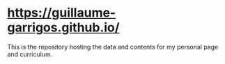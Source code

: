 # https://guillaume-garrigos.github.io/

This is the repository hosting the data and contents for my personal page and curriculum.
